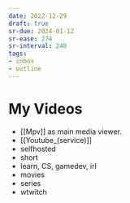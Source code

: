 ```yaml
---
date: 2022-12-29
draft: true
sr-due: 2024-01-12
sr-ease: 274
sr-interval: 240
tags:
- inbox
- outline
---
```


# My Videos

- [[Mpv]] as main media viewer.
- [[Youtube_(service)]]
- selfhosted
- short
- learn, CS, gamedev, irl
- movies
- series
- wtwitch
